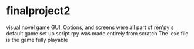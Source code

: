 # finalproject2
visual novel game
GUI, Options, and screens were all part of ren'py's default game set up
script.rpy was made entirely from scratch
The .exe file is the game fully playable
